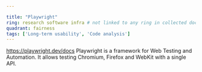 ```yaml
---

title: "Playwright"
ring: research software infra # not linked to any ring in collected doc sheet
quadrant: fairness
tags: ['Long-term usability', 'Code analysis']
---
```

https://playwright.dev/docs
Playwright is a framework for Web Testing and Automation. It allows testing Chromium, Firefox and WebKit with a single API.
